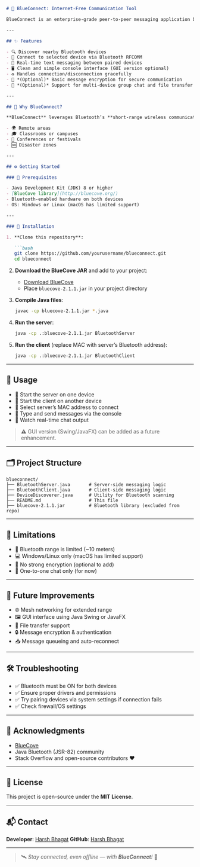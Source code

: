 ````markdown
# 🔵 BlueConnect: Internet-Free Communication Tool

BlueConnect is an enterprise-grade peer-to-peer messaging application built in Java using the **BlueCove** library for Bluetooth communication. This tool enables users to discover nearby Bluetooth devices, establish RFCOMM connections, and exchange text messages without the need for internet.

---

## ✨ Features

- 🔍 Discover nearby Bluetooth devices  
- 🔗 Connect to selected device via Bluetooth RFCOMM  
- 💬 Real-time text messaging between paired devices  
- 🖥️ Clean and simple console interface (GUI version optional)  
- ♻️ Handles connection/disconnection gracefully  
- 🔐 *(Optional)* Basic message encryption for secure communication  
- 👥 *(Optional)* Support for multi-device group chat and file transfer

---

## 🤔 Why BlueConnect?

**BlueConnect** leverages Bluetooth’s **short-range wireless communication** to enable **offline messaging** in environments where internet access is unavailable or unreliable — such as:

- 🌍 Remote areas  
- 🎓 Classrooms or campuses  
- 🎪 Conferences or festivals  
- 🆘 Disaster zones

---

## ⚙️ Getting Started

### 🔧 Prerequisites

- Java Development Kit (JDK) 8 or higher  
- [BlueCove library](http://bluecove.org/)  
- Bluetooth-enabled hardware on both devices  
- OS: Windows or Linux (macOS has limited support)

---

### 🚀 Installation

1. **Clone this repository**:

   ```bash
   git clone https://github.com/yourusername/blueconnect.git
   cd blueconnect
````

2. **Download the BlueCove JAR** and add to your project:

   * [Download BlueCove](http://bluecove.org/download.html)
   * Place `bluecove-2.1.1.jar` in your project directory

3. **Compile Java files**:

   ```bash
   javac -cp bluecove-2.1.1.jar *.java
   ```

4. **Run the server**:

   ```bash
   java -cp .:bluecove-2.1.1.jar BluetoothServer
   ```

5. **Run the client** (replace MAC with server’s Bluetooth address):

   ```bash
   java -cp .:bluecove-2.1.1.jar BluetoothClient
   ```

---

## 🧪 Usage

* 🔹 Start the server on one device
* 🔹 Start the client on another device
* 🔹 Select server’s MAC address to connect
* 🔹 Type and send messages via the console
* 🔹 Watch real-time chat output

> ⚠️ GUI version (Swing/JavaFX) can be added as a future enhancement.

---

## 🗂️ Project Structure

```
blueconnect/
├── BluetoothServer.java       # Server-side messaging logic
├── BluetoothClient.java       # Client-side messaging logic
├── DeviceDiscoverer.java      # Utility for Bluetooth scanning
├── README.md                  # This file
├── bluecove-2.1.1.jar         # Bluetooth library (excluded from repo)
```

---

## 🚫 Limitations

* 📶 Bluetooth range is limited (~10 meters)
* 💻 Windows/Linux only (macOS has limited support)
* 🔐 No strong encryption (optional to add)
* 📡 One-to-one chat only (for now)

---

## 🔮 Future Improvements

* 🌐 Mesh networking for extended range
* 🖼️ GUI interface using Java Swing or JavaFX
* 📁 File transfer support
* 🔒 Message encryption & authentication
* 📥 Message queueing and auto-reconnect

---

## 🛠️ Troubleshooting

* ✅ Bluetooth must be ON for both devices
* ✅ Ensure proper drivers and permissions
* ✅ Try pairing devices via system settings if connection fails
* ✅ Check firewall/OS settings

---

## 🙏 Acknowledgments

* [BlueCove](http://bluecove.org/)
* Java Bluetooth (JSR-82) community
* Stack Overflow and open-source contributors ❤️

---

## 📄 License

This project is open-source under the **MIT License**.

---

## 📬 Contact

**Developer**: [Harsh Bhagat](mailto:harshbhagat9970.com)
**GitHub**: [Harsh Bhagat](https://github.com/harshbhagat22)

---

> 🛰️ *Stay connected, even offline — with **BlueConnect**!* 🔵

```

